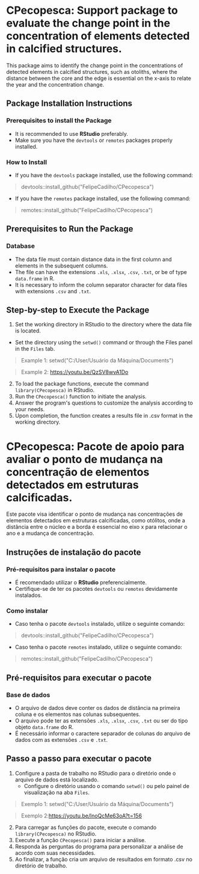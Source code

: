 # CPecopesca: Support package to evaluate the change point in the concentration of elements detected in calcified structures.
This package aims to identify the change point in the concentrations of detected elements in calcified structures, such as otoliths, 
where the distance between the core and the edge is essential on the x-axis to relate the year and the concentration change.

## Package Installation Instructions
### Prerequisites to install the Package
* It is recommended to use **RStudio** preferably.
* Make sure you have the `devtools` or `remotes` packages properly installed.
### How to Install
* If you have the `devtools` package installed, use the following command:
>devtools::install_github("FelipeCadilho/CPecopesca")

* If you have the `remotes` package installed, use the following command:
>remotes::install_github("FelipeCadilho/CPecopesca")

## Prerequisites to Run the Package
### Database
* The data file must contain distance data in the first column and elements in the subsequent columns.
* The file can have the extensions `.xls`, `.xlsx`, `.csv`, `.txt`, or be of type `data.frame` in R.
* It is necessary to inform the column separator character for data files with extensions `.csv` and `.txt`.

## Step-by-step to Execute the Package
1. Set the working directory in RStudio to the directory where the data file is located.
  * Set the directory using the `setwd()` command or through the Files panel in the `Files` tab.
>Example 1: setwd("C:/User/Usuário da Máquina/Documents")

>Example 2: https://youtu.be/QzSV8wvA1Do

2. To load the package functions, execute the command `library(CPecopesca)` in RStudio.
3. Run the `CPecopesca()` function to initiate the analysis.
4. Answer the program's questions to customize the analysis according to your needs.
5. Upon completion, the function creates a results file in .csv format in the working directory.

# CPecopesca: Pacote de apoio para avaliar o ponto de mudança na concentração de elementos detectados em estruturas calcificadas.
Este pacote visa identificar o ponto de mudança nas concentrações de elementos detectados em estruturas calcificadas, como otólitos,
onde a distância entre o núcleo e a borda é essencial no eixo x para relacionar o ano e a mudança de concentração.

## Instruções de instalação do pacote
### Pré-requisitos para instalar o pacote
* É recomendado utilizar o **RStudio** preferencialmente.
* Certifique-se de ter os pacotes `devtools` ou `remotes` devidamente instalados.
### Como instalar
* Caso tenha o pacote `devtools` instalado, utilize o seguinte comando:
>devtools::install_github("FelipeCadilho/CPecopesca")

* Caso tenha o pacote `remotes` instalado, utilize o seguinte comando:
>remotes::install_github("FelipeCadilho/CPecopesca")

## Pré-requisitos para executar o pacote
### Base de dados
* O arquivo de dados deve conter os dados de distância na primeira coluna e os elementos nas colunas subsequentes.
* O arquivo pode ter as extensões `.xls`, `.xlsx`, `.csv`, `.txt` ou ser do tipo objeto `data.frame` do R.
* É necessário informar o caractere separador de colunas do arquivo de dados com as extensões `.csv` e `.txt`.

## Passo a passo para executar o pacote
1. Configure a pasta de trabalho no RStudio para o diretório onde o arquivo de dados está localizado.
    - Configure o diretório usando o comando `setwd()` ou pelo painel de visualização na aba `Files`.
>Exemplo 1: setwd("C:/User/Usuário da Máquina/Documents")

>Exemplo 2:https://youtu.be/lnoQcMe63oA?t=156
2. Para carregar as funções do pacote, execute o comando `library(CPecopesca)` no RStudio.
3. Execute a função `CPecopesca()` para iniciar a análise.
4. Responda às perguntas do programa para personalizar a análise de acordo com suas necessidades.
5. Ao finalizar, a função cria um arquivo de resultados em formato .csv no diretório de trabalho.


